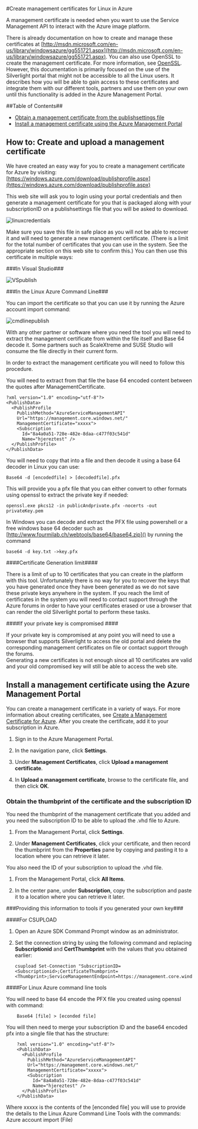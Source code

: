 <properties linkid="manage-linux-common-tasks-manage-certs" urlDisplayName="Manage certificates" pageTitle="Manage certificates for Linux virtual machines in Azure" metaKeywords="Azure management certs, uploading management certs, Azure Service Management API" description="Learn how to create and upload management certificates for Linux in Azure. The certificate is required if you use the Service Management API." metaCanonical="" services="virtual-machines" documentationCenter="" title="Create management certificates for Linux in Azure" authors="kathydav" solutions="" manager="jeffreyg" editor="tysonn" />






#Create management certificates for Linux in Azure

A management certificate is needed when you want to use the Service Management API to interact with the Azure image platform. 

There is already documentation on how to create and manage these certificates at [http://msdn.microsoft.com/en-us/library/windowsazure/gg551721.aspx](http://msdn.microsoft.com/en-us/library/windowsazure/gg551721.aspx). You can also use OpenSSL to create the management certificate.  For more information, see [OpenSSL](http://openssl.org/). However, this documentation  is primarily focused on the use of the Silverlight portal that might not be accessible to all the Linux users. It describes how you will be able to gain access to these certificates and integrate them with our different tools, partners and use them on your own until this functionality is added in the Azure Management Portal. 


##Table of Contents##

* [Obtain a management certificate from the publishsettings file](#createcert)
* [Install a management certificate using the Azure Management Portal](#management)

<h2><a id="publishsettings"></a>How to: Create and upload a management certificate</h2>


We have created an easy way for you to create a management certificate for Azure by visiting: [https://windows.azure.com/download/publishprofile.aspx](https://windows.azure.com/download/publishprofile.aspx)

This web site will ask you to login using your portal credentials and then generate a management certificate  for you that is packaged along with your subscriptionID  on a publishsettings file that you will be asked to download. 

![linuxcredentials](./media/linux-create-management-cert/linuxcredentials.png)

Make sure you save this file in safe place as you will not be able to recover it and will need to generate a new management certificate. (There is a limit for the total number of certificates that you can use in the system. See the appropriate section on this web site to confirm this.) You can then use this certificate in multiple ways:

###In Visual Studio###

![VSpublish](./media/linux-create-management-cert/VSpublish.png)


###In the Linux Azure Command Line###

You can import the certificate so that you can use it by running the Azure account import command:

![cmdlinepublish](./media/linux-create-management-cert/cmdlinepublish.png)

With any other partner or software where you need the tool you will need to extract the management certificate from within the file itself and Base 64 decode it. Some partners such as ScaleXtreme and SUSE Studio will consume the file directly in their current form. 

In order to extract the management certificate you will need to follow this procedure.

You will need to extract from that file the base 64 encoded content between the  quotes after ManagementCertificate.

	?xml version="1.0" encoding="utf-8"?>
	<PublishData>
	  <PublishProfile
	    PublishMethod="AzureServiceManagementAPI"
	    Url="https://management.core.windows.net/"
	    ManagementCertificate="xxxxx">
	    <Subscription
	      Id="8a4a0a51-728e-482e-8daa-c477f03c541d"
	      Name="hjereztest" />
	  </PublishProfile>
	</PublishData>
	
You will need to copy that into a file and then decode it using a base 64 decoder in Linux you can use:

	Base64 -d [encodedfile] > [decodedfile].pfx

This will provide you a pfx file that you can either convert to other formats using openssl  to extract the private key if needed:

 	openssl.exe pkcs12 -in publicAndprivate.pfx -nocerts -out privateKey.pem 

In Windows you can decode and extract the PFX file using powershell or a free windows base 64 decoder such as [http://www.fourmilab.ch/webtools/base64/base64.zip]()  by running the command 

	base64 -d key.txt ->key.pfx

####Certificate Generation limit####

There is a limit of up to 10 certificates that you can create in the platform with this tool.
Unfortunately there is no way for you to recover the keys that you have generated once they have been generated as we do not save these private keys anywhere in the system.
If you reach the limit of certificates in the system you will need to contact support through the Azure forums in order to have your certificates erased or use a browser that can render the old Silverlight portal to perform these tasks.

####If your private key is compromised ####

If your private key is compromised at any point you will need to use a browser that supports Silverlight to access the old portal and delete the corresponding management certificates on file or contact support through the forums.  
Generating a new certificates is not enough since all 10 certificates are valid and your old compromised key will still be able to access the web site.

<h2><a id="management"></a>Install a management certificate using the Azure Management Portal</h2>

You can create a management certificate in a variety of ways.  For more information about creating certificates, see [Create a Management Certificate for Azure](http://msdn.microsoft.com/en-us/library/windowsazure/gg551722.aspx).  After you create the certificate, add it to your subscription in Azure. 

1. Sign in to the Azure Management Portal.

2. In the navigation pane, click **Settings**.

3. Under **Management Certificates**, click **Upload a management certificate**.

4. In **Upload a management certificate**, browse to the certificate file, and then click **OK**.

### Obtain the thumbprint of the certificate and the subscription ID ###

You need the thumbprint of the management certificate that you added and you need the subscription ID to be able to upload the .vhd file to Azure.

1. From the Management Portal, click **Settings**.

2. Under **Management Certificates**, click your certificate, and then record the thumbprint from the **Properties** pane by copying and pasting it to a location where you can retrieve it later.

You also need the ID of your subscription to upload the .vhd file.

1. From the Management Portal, click **All Items**.

2. In the center pane, under **Subscription**, copy the subscription and paste it to a location where you can retrieve it later.

###Providing this information to tools if you generated your own key###

####For CSUPLOAD

1.	Open an Azure SDK Command Prompt window as an administrator.
2.	Set the connection string by using the following command and replacing **Subscriptionid** and **CertThumbprint** with the values that you obtained earlier:


		csupload Set-Connection "SubscriptionID=<Subscriptionid>;CertificateThumbprint=<Thumbprint>;ServiceManagementEndpoint=https://management.core.windows.net"

####For Linux Azure command line tools

You will need to base 64 encode the  PFX file you created using openssl with command:

 		Base64 [file] > [econded file]

You will then need to merge your subscription ID and the base64 encoded pfx into a single file that has the structure: 

		?xml version="1.0" encoding="utf-8"?>
		<PublishData>
		  <PublishProfile
		    PublishMethod="AzureServiceManagementAPI"
		    Url="https://management.core.windows.net/"
		    ManagementCertificate="xxxxx">
		    <Subscription
		      Id="8a4a0a51-728e-482e-8daa-c477f03c541d"
		      Name="hjereztest" />
		  </PublishProfile>
		</PublishData>
		
Where xxxxx is the contents of the [enconded file] you will use to provide the details to the Linux Azure Command Line Tools with the commands:
Azure account import (File)
